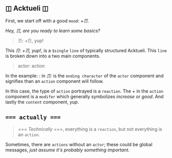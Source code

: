 ## ◫ Acktueli ◫
First, we start off with a good `mood`: _+☶_.

*Hey, ☶, are you ready to learn some basics?*
> ☶: +☶, yup!

This _☶: +☶, yup!_, is a `$single` `line` of typically structured Acktueli. This `line` is broken down into a two main components.
> actor: action

In the example: _:_ in _☶:_ is the `ending character` of the `actor` component and signifies than an `action` component will follow.

In this case, the type of `action` portrayed is a `reaction`.  The _+_ in the `action` component is a `modifer` which generally symbolizes _increase_ or _good_.  And lastly the `content` component, _yup_.

## `=== actually ===`

> _=== Technically ===_, everything is a `reaction`, but not everything is an `action`. 

Sometimes, there are `actions` without an `actor`; these could be global messages, _just assume it's probably something important_.